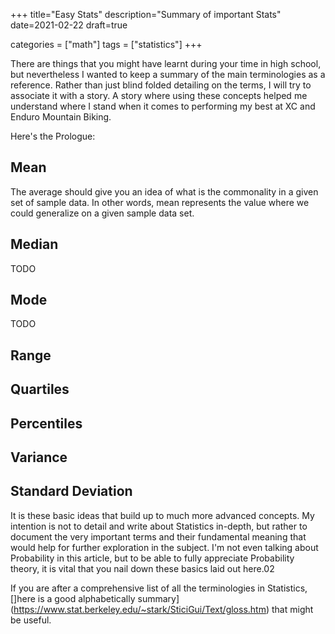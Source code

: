 +++
title="Easy Stats"
description="Summary of important Stats"
date=2021-02-22
draft=true

categories = ["math"]
tags = ["statistics"]
+++


There are things that you might have learnt during your time in high school, but nevertheless I wanted to keep a summary of the main terminologies
as a reference. Rather than just blind folded detailing on the terms, I will try to associate it with a story. A story where using these concepts helped me
understand where I stand when it comes to performing my best at XC and Enduro Mountain Biking.

Here's the Prologue:

## Mean

The average should give you an idea of what is the commonality in a given set of sample data. In other words, mean represents the value where we could generalize
on a given sample data set.

## Median

TODO

## Mode

TODO

## Range

## Quartiles

## Percentiles

## Variance

## Standard Deviation

It is these basic ideas that build up to much more advanced concepts. My intention is not to detail and write about Statistics in-depth, but rather to document
the very important terms and their fundamental meaning that would help for further exploration in the subject. I'm not even talking about Probability in this
article, but to be able to fully appreciate Probability theory, it is vital that you nail down these basics laid out here.02

If you are after a comprehensive list of all the terminologies in Statistics, []here is a good alphabetically summary](https://www.stat.berkeley.edu/~stark/SticiGui/Text/gloss.htm)
that might be useful.
